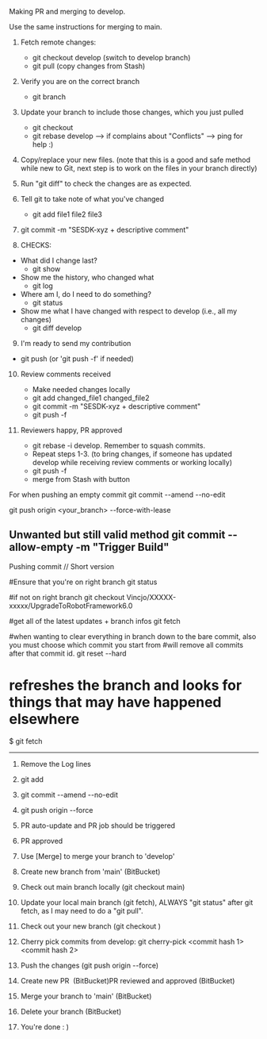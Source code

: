 Making PR and merging to develop.

Use the same instructions for merging to main.

1. Fetch remote changes: 
	- git checkout develop (switch to develop branch)
	- git pull            (copy changes from Stash)

2. Verify you are on the correct branch
	- git branch

3. Update your branch to include those changes, which you just pulled
	- git checkout <mybranch>
	- git rebase develop --> if complains about "Conflicts" --> ping for help :)

4. Copy/replace your new files.  (note that this is a good and safe method while new to Git, next step is to work on the files in your branch directly)

5. Run "git diff" to check the changes are as expected.

6. Tell git to take note of what you've changed
	- git add file1 file2 file3

7. git commit -m "SESDK-xyz + descriptive comment"


8. CHECKS:

- What did I change last?
	- git show
- Show me the history, who changed what
	- git log
- Where am I, do I need to do something?
	- git status
- Show me what I have changed with respect to develop (i.e., all my changes)
	- git diff develop


9. I'm ready to send my contribution
- git push (or 'git push -f' if needed)


10. Review comments received
	- Make needed changes locally
	- git add changed_file1 changed_file2
	- git commit -m "SESDK-xyz + descriptive comment"
	- git push -f

11. Reviewers happy, PR approved
	- git rebase -i develop. Remember to squash commits.
	- Repeat steps 1-3. (to bring changes, if someone has updated develop while receiving review comments or working locally)
	- git push -f
	- merge from Stash with button




For when pushing an empty commit
git commit --amend --no-edit

git push origin <your_branch> --force-with-lease


Unwanted but still valid method
git commit --allow-empty -m "Trigger Build"
-------

Pushing commit // Short version

#Ensure that you're on right branch
git status

#if not on right branch
git checkout Vincjo/XXXXX-xxxxx/UpgradeToRobotFramework6.0

#get all of the latest updates + branch infos
git fetch


#when wanting to clear everything in branch down to the bare commit, also you must choose which commit you start from
#will remove all commits after that commit id.
git reset --hard <commitid> 



# refreshes the branch and looks for things that may have happened elsewhere
$ git fetch

-----
1. Remove the Log lines
2. git add <file>
3. git commit --amend --no-edit
4. git push origin <branch> --force
5. PR auto-update and PR job should be triggered
6. PR approved
7. Use [Merge] to merge your branch to 'develop' 


1. Create new branch from 'main' (BitBucket)
2. Check out main branch locally (git checkout main)
3. Update your local main branch (git fetch), ALWAYS "git status" after git fetch, as I may need to do a "git pull".
4. Check out your new branch (git checkout <urbranch>)
5. Cherry pick commits from develop: git cherry-pick <commit hash 1> <commit hash 2>
6. Push the changes (git push origin <urbranch> --force)
7. Create new PR  (BitBucket)PR reviewed and approved (BitBucket)
8. Merge your branch to 'main' (BitBucket)
9. Delete your branch (BitBucket)
10. You're done : )
